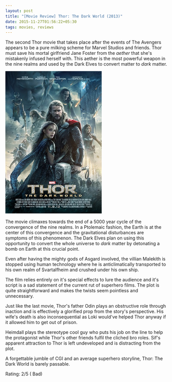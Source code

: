 ```yaml
---
layout: post
title: "[Movie Review] Thor: The Dark World (2013)"
date: 2015-11-27T01:56:22+05:30
tags: movies, reviews
---
```


The second Thor movie that takes place after the events of The Avengers appears to be a pure milking scheme for Marvel Studios and friends.
Thor must save his mortal girlfriend Jane Foster from the _aether_ that she's mistakenly infused herself with.
This aether is the most powerful weapon in the nine realms and used by the Dark Elves to convert matter to _dark_ matter.

![Thor: The Dark World (2013)](/img/movie-poster-thor-the-dark-world-2013.jpg 'Thor: The Dark World (2013)')

The movie climaxes towards the end of a 5000 year cycle of the convergence of the nine realms.
In a Ptolemaic fashion, the Earth is at the center of this convergence and the gravitational disturbances are symptoms of this phenomenon.
The Dark Elves plan on using this opportunity to convert the whole universe to _dark_ matter by detonating a bomb on Earth at this crucial point.

Even after having the mighty gods of Asgard involved, the villian Malekith is stopped using human technology where he is anticlimatically transported to his own realm of Svartalfheim and crushed under his own ship.

The film relies entirely on it's special effects to lure the audience and it's script is a sad statement of the current rut of superhero films.
The plot is quite straightforward and makes the twists seem pointless and unnecessary.

Just like the last movie, Thor's father Odin plays an obstructive role through inaction and is effectively a glorified prop from the story's perspective.
His wife's death is also inconsequential as Loki would've helped Thor anyway if it allowed him to get out of prison.

Heimdall plays the stereotype cool guy who puts his job on the line to help the protagonist while Thor's other friends fulfil the cliched bro roles.
Sif's apparent attraction to Thor is left undeveloped and is distracting from the plot.

A forgettable jumble of CGI and an average superhero storyline, Thor: The Dark World is barely passable.

Rating: 2/5 ( Bad)
